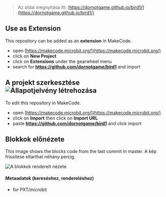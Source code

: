 
> Az oldal megnyitása itt: [https://dornotgame.github.io/bird1/](https://dornotgame.github.io/bird1/)

## Use as Extension

This repository can be added as an **extension** in MakeCode.

* open [https://makecode.microbit.org/](https://makecode.microbit.org/)
* click on **New Project**
* click on **Extensions** under the gearwheel menu
* search for **https://github.com/dornotgame/bird1** and import

## A projekt szerkesztése ![Állapotjelvény létrehozása](https://github.com/dornotgame/bird1/workflows/MakeCode/badge.svg)

To edit this repository in MakeCode.

* open [https://makecode.microbit.org/](https://makecode.microbit.org/)
* click on **Import** then click on **Import URL**
* paste **https://github.com/dornotgame/bird1** and click import

## Blokkok előnézete

This image shows the blocks code from the last commit in master.
A kép frissítése eltarthat néhány percig.

![A blokkok renderelt nézete](https://github.com/dornotgame/bird1/raw/master/.github/makecode/blocks.png)

#### Metaadatok (kereséshez, rendereléshez)

* for PXT/microbit
<script src="https://makecode.com/gh-pages-embed.js"></script><script>makeCodeRender("{{ site.makecode.home_url }}", "{{ site.github.owner_name }}/{{ site.github.repository_name }}");</script>
